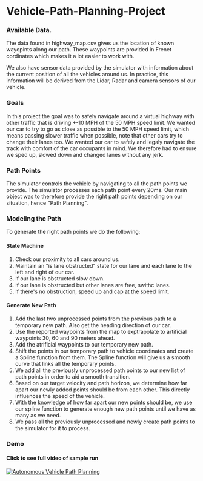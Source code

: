# Vehicle-Path-Planning-Project
   
### Available Data.
The data found in highway_map.csv gives us the location of known wayopints along our path. These waypoints are provided in Frenet cordinates which makes it a lot easier to work with.

We also have sensor data provided by the simulator with information about the current position of all the vehicles around us. In practice, this information will be derived from the Lidar, Radar and camera sensors of our vehicle.

### Goals
In this project the goal was to safely navigate around a virtual highway with other traffic that is driving +-10 MPH of the 50 MPH speed limit. We wanted our car to try to go as close as possible to the 50 MPH speed limit, which means passing slower traffic when possible, note that other cars try to change their lanes too. We wanted our car to safely and legaly navigate the track with comfort of the car occupants in mind. We therefore had to ensure we sped up, slowed down and changed lanes without any jerk.

### Path Points
The simulator controls the vehicle by navigating to all the path points we provide. The simulator processes each path point every 20ms.
Our main object was to therefore provide the right path points depending on our situation, hence "Path Planning".

### Modeling the Path
To generate the right path points we do the following:

#### State Machine
1. Check our proximity to all cars around us.
2. Maintain an "is lane obstructed" state for our lane and each lane to the left and right of our car.
3. If our lane is obstructed slow down.
4. If our lane is obstructed but other lanes are free, swithc lanes.
5. If there's no obstruction, speed up and cap at the speed limit.

#### Generate New Path
1. Add the last two unprocessed points from the previous path to a temporary new path. Also get the heading direction of our car.
2. Use the reported waypoints from the map to exptrapolate to artificial waypoints 30, 60 and 90 meters ahead.
3. Add the atrificial waypoints to our temporary new path.
4. Shift the points in our temporary path to vehicle coordinates and create a Spline function from them. The Spline function will give us a smooth curve that links all the temporary points.
5. We add all the previously unprocessed path points to our new list of path points in order to aid a smooth transition.
6. Based on our target velocity and path horizon, we determine how far apart our newly added points should be from each other. This directly influences the speed of the vehicle.
7. With the knowledge of how far apart our new points should be, we use our spline function to generate enough new path points until we have as many as we need.
8. We pass all the previously unprocessed and newly create path points to the simulator for it to process.

### Demo
#### Click to see full video of sample run

[![Autonomous Vehicle Path Planning](./output/autonomous_path_planning.gif)](http://www.youtube.com/watch?v=T-D1KVIuvjA)

